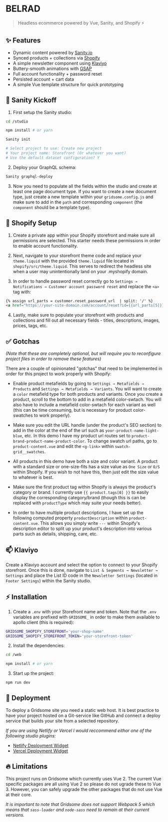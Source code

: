 # BELRAD

> Headless ecommerce powered by Vue, Sanity, and Shopify ⚡️

## ✨ Features

- Dynamic content powered by [Sanity.io](https://www.Sanity.io/)
- Synced products + collections via [Shopify](https://www.shopify.com/)
- A simple newsletter component using [Klaviyo](https://www.klaviyo.com/)
- Buttery-smooth animations with [GSAP](https://greensock.com/gsap/)
- Full account functionality + password reset
- Persisted account + cart data
- A simple Vue template structure for quick prototyping

## 🏈 Sanity Kickoff

1. First setup the Sanity studio:

```bash
cd /studio

npm install # or yarn

Sanity init

# Select project to use: Create new project
# Your project name: Storefront (Or whatever you want)
# Use the default dataset configuration? Y
```

2. Deploy your GraphQL schema:

```bash
Sanity graphql-deploy
```

3. Now you need to populate all the fields within the studio and create at least one page document type. If you want to create a new document type, just create a new template within your `gridsome.config.js` and make sure to add in the `path` and corresponding `component` (the `component` should be a template type).

## 🛒 Shopify Setup

1. Create a private app within your Shopify storefront and make sure all permissions are selected. This starter needs these permissions in order to enable account functionality.

2. Next, navigate to your storefront theme code and replace your `theme.liquid` with the provided `theme.liquid` file located in `shopify/src/theme.liquid`. This serves to redirect the headless site when a user may unintentionally land on your .myshopify domain.

3. In order to handle password reset correctly go to `Settings → Notifications → Customer account password reset` and replace the `<a>` tag with:

```html
{% assign url_parts = customer.reset_password_url  | split: '/' %}
<a href="https://your-site-domain.com/account/reset?id={{url_parts[5]}}&token={{url_parts[6]}}" class="button__text">Reset your password</a>
```

4. Lastly, make sure to populate your storefront with products and collections and fill out all necessary fields - titles, descriptions, images, prices, tags, etc.

## ✅ Gotchas

*(Note that these are completely optional, but will require you to reconfigure project files in order to remove these features)*

There are a couple of opinionated "gotchas" that need to be implemented in order for this project to work properly with Shopify:

- Enable product metafields by going to `Settings → Metafields → Products` and `Settings → Metafields → Variants`. You will want to create a `color` metafield type for both products and variants. Once you create a product, scroll to the bottom to add in a metafield color-swtach. You will also have to include a metafield color-swtach for each variant as well (this can be time consuming, but is necessary for product color-swatches to work properly).

- Make sure you edit the URL handle (under the product's SEO section) to add in the color at the end of the url such as `your-product-name-light-blue`, etc. In this demo I have my product url routes set to `product-brand-product-name-product-color`. To change swatch url paths, go to `product-content.vue` and edit the `<g-link>` within `swatch-grid__swatches`.

- All products in this demo have both a size and color variant. A product with a standard size or one-size-fits has a size value as `One Size` or `O/S` within Shopify. If you wish to not have this, then just edit the size value to whatever is best.

- Make sure the first product tag within Shopify is always the product's category or brand. I currently use `{{ product.tags[0] }}` to easily display the corresponding category/brand (though this is can be replaced with `productType` which may suite your needs better).

- In order to have multiple product descriptions, I have set up the following computed property `productDescription` within `product-content.vue`. This allows you simply write `---` within Shopify's description editor to split up your product's description into various parts such as details, shipping, care, etc.

## 📫 Klaviyo

Create a Klaviyo account and select the option to connect to your Shopify storefront. Once this is done, navigate to `List & Segments → Newsletter → Settings` and place the List ID code in the `Newsletter Settings` (located in `Footer Settings`) within the Sanity studio.

## ⚡️ Installation

1. Create a `.env` with your Storefront name and token. Note that the `.env` variables are prefixed with `GRIDSOME_` in order to make them available to apollo client (this is required):

```bash
GRIDSOME_SHOPIFY_STOREFRONT='your-shop-name'
GRIDSOME_SHOPIFY_STOREFRONT_TOKEN='your-storefront-token'
```

2. Install the dependencies:

```bash
cd /web

npm install # or yarn
```

3. Start up the project:

```bash
npm run dev
```

## 🚀 Deployment

To deploy a Gridsome site you need a static web host. It is best practice to have your project hosted on a Git-service like GitHub and connect a deploy service that builds your site from a selected repository.

*If you are using Netlify or Vercel I would reccommend eithor one of the following studio plugins:*

- [Netlify Deployment Widget](https://www.sanity.io/plugins/sanity-plugin-dashboard-widget-netlify)
- [Vercel Deployment Widget](https://www.sanity.io/plugins/vercel-dashboard-widget)

## 🔥 Limitations

This project runs on Gridsome which currently uses Vue 2. The current Vue specific packages are all using Vue 2 so please do not ugrade these to Vue 3. However, you can safely upgrade the other packages that do not use Vue at their core.

*It is important to note that Gridsome does not support Webpack 5 which means that `sass-loader` and `node-sass` need to remain at their current versions.*
